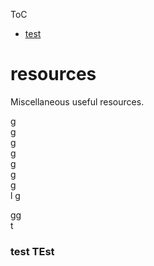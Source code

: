 ToC

- [test](#test-test)  

# resources
Miscellaneous useful resources.

g   
g  
g   
g  
g   
g  
g  
l
g  
  
gg  
t
  
### test TEst

